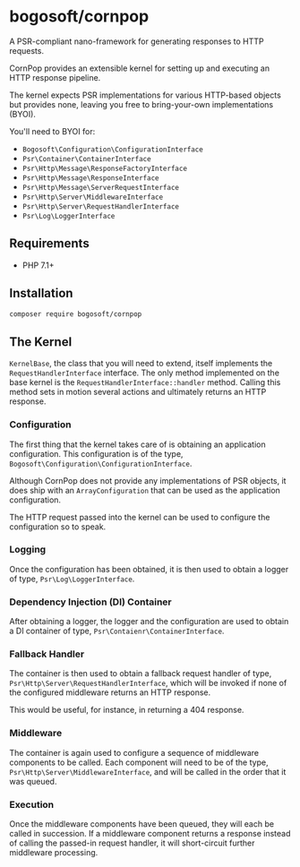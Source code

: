 # bogosoft/cornpop

A PSR-compliant nano-framework for generating responses to HTTP requests.

CornPop provides an extensible kernel for setting up and executing an HTTP response pipeline.

The kernel expects PSR implementations for various HTTP-based objects but provides none, leaving you free to bring-your-own implementations (BYOI).

You'll need to BYOI for:

- `Bogosoft\Configuration\ConfigurationInterface`
- `Psr\Container\ContainerInterface`
- `Psr\Http\Message\ResponseFactoryInterface`
- `Psr\Http\Message\ResponseInterface`
- `Psr\Http\Message\ServerRequestInterface`
- `Psr\Http\Server\MiddlewareInterface`
- `Psr\Http\Server\RequestHandlerInterface`
- `Psr\Log\LoggerInterface`

## Requirements

- PHP 7.1+

## Installation

```bash
composer require bogosoft/cornpop
```

## The Kernel

`KernelBase`, the class that you will need to extend, itself implements the `RequestHandlerInterface` interface. The only method implemented on the base kernel is the `RequestHandlerInterface::handler` method. Calling this method sets in motion several actions and ultimately returns an HTTP response.

### Configuration

The first thing that the kernel takes care of is obtaining an application configuration. This configuration is of the type, `Bogosoft\Configuration\ConfigurationInterface`.

Although CornPop does not provide any implementations of PSR objects, it does ship with an `ArrayConfiguration` that can be used as the application configuration.

The HTTP request passed into the kernel can be used to configure the configuration so to speak.

### Logging

Once the configuration has been obtained, it is then used to obtain a logger of type, `Psr\Log\LoggerInterface`.

### Dependency Injection (DI) Container

After obtaining a logger, the logger and the configuration are used to obtain a DI container of type, `Psr\Contaienr\ContainerInterface`.

### Fallback Handler

The container is then used to obtain a fallback request handler of type, `Psr\Http\Server\RequestHandlerInterface`, which will be invoked if none of the configured middleware returns an HTTP response.

This would be useful, for instance, in returning a 404 response.

### Middleware

The container is again used to configure a sequence of middleware components to be called. Each component will need to be of the type, `Psr\Http\Server\MiddlewareInterface`, and will be called in the order that it was queued.

### Execution

Once the middleware components have been queued, they will each be called in succession. If a middleware component returns a response instead of calling the passed-in request handler, it will short-circuit further middleware processing.
